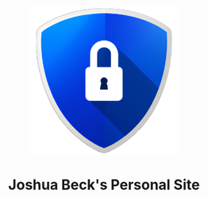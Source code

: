 <p align="center">
  <a href="https://josh-beck.github.io">
    <img alt="Josh's Site" src="src/content/images/logo.png" width="300" />
  </a>
</p>
<h1 align="center">
  Joshua Beck's Personal Site
</h1>

